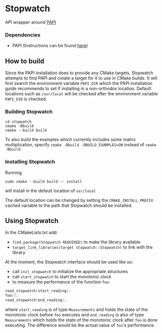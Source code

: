 # Stopwatch

API wrapper around [PAPI](https://icl.utk.edu/papi/)

### Dependencies
- PAPI (Instructions can be found [here](https://bitbucket.org/icl/papi/wiki/Downloading-and-Installing-PAPI.md))

## How to build
Since the PAPI installation does to provide any CMake targets, Stopwatch attempts to find PAPI and create a target for
it to use in CMake builds. It will first search the environment variable `PAPI_DIR` which the PAPI installation guide
recommends to set if installing in a non-orthodox location. Default locations such as `/usr/local` will be checked after
the environment variable `PAPI_DIR` is checked.

### Building Stopwatch
```shell
cd stopwatch
cmake -Bbuild
cmake --build build
```

To also build the examples which currently includes some matrix multiplication, specify `cmake -Bbuild -DBUILD_EXAMPLES=ON`
instead of `cmake -Bbuild`

### Installing Stopwatch
Running
```shell
sudo cmake --build build -- install
```
will install in the default location of `usr/local`

The default location can be changed by setting the `CMAKE_INSTALL_PREFIX` cached variable to the path that Stopwatch
should be installed.

## Using Stopwatch
In the CMakeLists.txt add:
- `find_package(Stopwatch REQUIRED)` to make the library available
- `target_link_libraries(target Stopwatch::Stopwatch)` to link with the library

At the moment, the Stopwatch interface should be used like so:
- call `init_stopwatch` to initialize the appropriate structures
- call `start_stopwatch` to start the monotonic clock
- to measure the performance of the function `foo`:
```c
read_stopwatch(start_reading);
foo();
read_stopwatch(end_reading);
```
where `start_reading` is of type `Measurements` and holds the state of the monotonic clock before `foo` executes and
`end_reading` is also of type `Measurements` which holds the state of the monotonic clock after `foo` is done executing.
The difference would be the actual value of `foo`'s performance.
